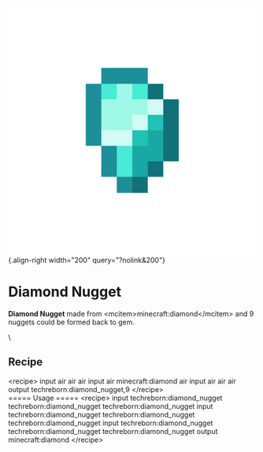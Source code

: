 ![diamond_nugget.png](/media/mods/techreborn/diamond_nugget.png){.align-right width="200" query="?nolink&200"}

# Diamond Nugget

**Diamond Nugget** made from \<mcitem\>minecraft:diamond\</mcitem\> and 9 nuggets could be formed back to gem.

\

## Recipe

\<recipe\> input air air air input air minecraft:diamond air input air air air output techreborn:diamond_nugget,9 \</recipe\>\
===== Usage ===== \<recipe\> input techreborn:diamond_nugget techreborn:diamond_nugget techreborn:diamond_nugget input techreborn:diamond_nugget techreborn:diamond_nugget techreborn:diamond_nugget input techreborn:diamond_nugget techreborn:diamond_nugget techreborn:diamond_nugget output minecraft:diamond \</recipe\>
